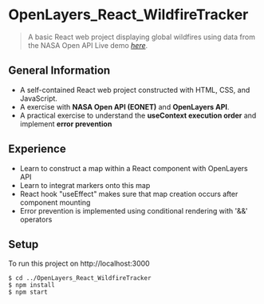 # OpenLayers_React_WildfireTracker

> A basic React web project displaying global wildfires using data from the NASA Open API
> Live demo [_here_](https://phenomenal-pony-e9fbcd.netlify.app).

## General Information

- A self-contained React web project constructed with HTML, CSS, and JavaScript.
- A exercise with **NASA Open API (EONET)** and **OpenLayers API**.
- A practical exercise to understand the **useContext execution order** and implement **error prevention**

## Experience

- Learn to construct a map within a React component with OpenLayers API
- Learn to integrat markers onto this map
- React hook "useEffect" makes sure that map creation occurs after component mounting
- Error prevention is implemented using conditional rendering with '&&' operators



## Setup

To run this project on http://localhost:3000

```
$ cd ../OpenLayers_React_WildfireTracker
$ npm install
$ npm start
```
